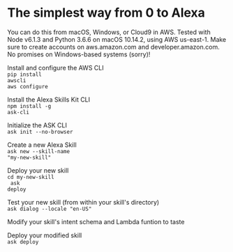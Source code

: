 # The simplest way from 0 to Alexa
You can do this from macOS, Windows, or Cloud9 in AWS. 
Tested with Node v6.1.3 and Python 3.6.6 on macOS 10.14.2, using AWS us-east-1.
Make sure to create accounts on aws.amazon.com and developer.amazon.com.
No promises on Windows-based systems (sorry)!

Install and configure the AWS CLI<br>
<code>pip install awscli</code><br>
<code>aws configure</code>

Install the Alexa Skills Kit CLI<br>
<code>npm install -g ask-cli</code>

Initialize the ASK CLI<br>
<code>ask init --no-browser</code>

Create a new Alexa Skill<br>
<code>ask new --skill-name "my-new-skill"</code>

Deploy your new skill<br>
<code>cd my-new-skill<br>
ask deploy</code>

Test your new skill (from within your skill's directory)<br>
<code>ask dialog --locale "en-US"</code>

Modify your skill's intent schema and Lambda funtion to taste<br>

Deploy your modified skill<br>
<code>ask deploy</code>







